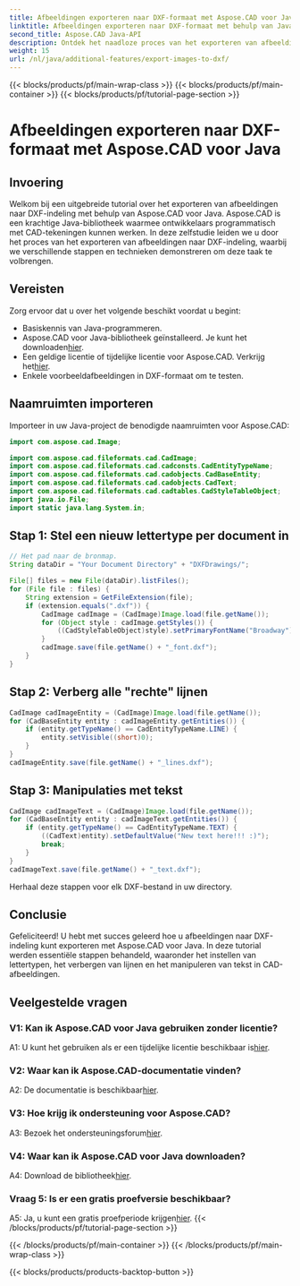 ```yaml
---
title: Afbeeldingen exporteren naar DXF-formaat met Aspose.CAD voor Java
linktitle: Afbeeldingen exporteren naar DXF-formaat met behulp van Java
second_title: Aspose.CAD Java-API
description: Ontdek het naadloze proces van het exporteren van afbeeldingen naar DXF-formaat met Aspose.CAD voor Java. Stapsgewijze handleiding, veelgestelde vragen en meer.
weight: 15
url: /nl/java/additional-features/export-images-to-dxf/
---
```


{{< blocks/products/pf/main-wrap-class >}}
{{< blocks/products/pf/main-container >}}
{{< blocks/products/pf/tutorial-page-section >}}

# Afbeeldingen exporteren naar DXF-formaat met Aspose.CAD voor Java

## Invoering

Welkom bij een uitgebreide tutorial over het exporteren van afbeeldingen naar DXF-indeling met behulp van Aspose.CAD voor Java. Aspose.CAD is een krachtige Java-bibliotheek waarmee ontwikkelaars programmatisch met CAD-tekeningen kunnen werken. In deze zelfstudie leiden we u door het proces van het exporteren van afbeeldingen naar DXF-indeling, waarbij we verschillende stappen en technieken demonstreren om deze taak te volbrengen.

## Vereisten

Zorg ervoor dat u over het volgende beschikt voordat u begint:

- Basiskennis van Java-programmeren.
-  Aspose.CAD voor Java-bibliotheek geïnstalleerd. Je kunt het downloaden[hier](https://releases.aspose.com/cad/java/).
- Een geldige licentie of tijdelijke licentie voor Aspose.CAD. Verkrijg het[hier](https://purchase.aspose.com/temporary-license/).
- Enkele voorbeeldafbeeldingen in DXF-formaat om te testen.

## Naamruimten importeren

Importeer in uw Java-project de benodigde naamruimten voor Aspose.CAD:

```java
import com.aspose.cad.Image;

import com.aspose.cad.fileformats.cad.CadImage;
import com.aspose.cad.fileformats.cad.cadconsts.CadEntityTypeName;
import com.aspose.cad.fileformats.cad.cadobjects.CadBaseEntity;
import com.aspose.cad.fileformats.cad.cadobjects.CadText;
import com.aspose.cad.fileformats.cad.cadtables.CadStyleTableObject;
import java.io.File;
import static java.lang.System.in;
```

## Stap 1: Stel een nieuw lettertype per document in

```java
// Het pad naar de bronmap.
String dataDir = "Your Document Directory" + "DXFDrawings/";

File[] files = new File(dataDir).listFiles();
for (File file : files) {
    String extension = GetFileExtension(file);
    if (extension.equals(".dxf")) {
        CadImage cadImage = (CadImage)Image.load(file.getName());
        for (Object style : cadImage.getStyles()) {
            ((CadStyleTableObject)style).setPrimaryFontName("Broadway");
        }
        cadImage.save(file.getName() + "_font.dxf");
    }
}
```

## Stap 2: Verberg alle "rechte" lijnen

```java
CadImage cadImageEntity = (CadImage)Image.load(file.getName());
for (CadBaseEntity entity : cadImageEntity.getEntities()) {
    if (entity.getTypeName() == CadEntityTypeName.LINE) {
        entity.setVisible((short)0);
    }
}
cadImageEntity.save(file.getName() + "_lines.dxf");
```

## Stap 3: Manipulaties met tekst

```java
CadImage cadImageText = (CadImage)Image.load(file.getName());
for (CadBaseEntity entity : cadImageText.getEntities()) {
    if (entity.getTypeName() == CadEntityTypeName.TEXT) {
        ((CadText)entity).setDefaultValue("New text here!!! :)");
        break;
    }
}
cadImageText.save(file.getName() + "_text.dxf");
```

Herhaal deze stappen voor elk DXF-bestand in uw directory.

## Conclusie

Gefeliciteerd! U hebt met succes geleerd hoe u afbeeldingen naar DXF-indeling kunt exporteren met Aspose.CAD voor Java. In deze tutorial werden essentiële stappen behandeld, waaronder het instellen van lettertypen, het verbergen van lijnen en het manipuleren van tekst in CAD-afbeeldingen.

## Veelgestelde vragen

### V1: Kan ik Aspose.CAD voor Java gebruiken zonder licentie?

 A1: U kunt het gebruiken als er een tijdelijke licentie beschikbaar is[hier](https://purchase.aspose.com/temporary-license/).

### V2: Waar kan ik Aspose.CAD-documentatie vinden?

 A2: De documentatie is beschikbaar[hier](https://reference.aspose.com/cad/java/).

### V3: Hoe krijg ik ondersteuning voor Aspose.CAD?

 A3: Bezoek het ondersteuningsforum[hier](https://forum.aspose.com/c/cad/19).

### V4: Waar kan ik Aspose.CAD voor Java downloaden?

 A4: Download de bibliotheek[hier](https://releases.aspose.com/cad/java/).

### Vraag 5: Is er een gratis proefversie beschikbaar?

 A5: Ja, u kunt een gratis proefperiode krijgen[hier](https://releases.aspose.com/).
{{< /blocks/products/pf/tutorial-page-section >}}

{{< /blocks/products/pf/main-container >}}
{{< /blocks/products/pf/main-wrap-class >}}

{{< blocks/products/products-backtop-button >}}
